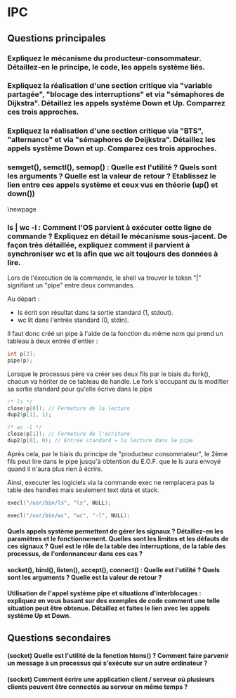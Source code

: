 # IPC 

## Questions principales 

### Expliquez le mécanisme du producteur-consommateur. Détaillez-en le principe, le code, les appels système liés.

### Expliquez la réalisation d'une section critique via "variable partagée", "blocage des interruptions" et via "sémaphores de Dijkstra". Détaillez les appels système Down et Up. Comparrez ces trois approches.

### Expliquez la réalisation d'une section critique via "BTS", "alternance" et via "sémaphores de Deijkstra". Détaillez les appels système Down et up. Comparez ces trois approches.

### semget(), semctl(), semop() : Quelle est l'utilité ? Quels sont les arguments ? Quelle est la valeur de retour ? Etablissez le lien entre ces appels système et ceux vus en théorie (up() et down())

\newpage

### ls | wc -l : Comment l'OS parvient à exécuter cette ligne de commande ? Expliquez en détail le mécanisme sous-jacent. De façon très détaillée, expliquez comment il parvient à synchroniser wc et ls afin que wc ait toujours des données à lire.

Lors de l'éxecution de la commande, le shell va trouver le token "|" signifiant
un "pipe" entre deux commandes. 

Au départ :

+ ls écrit son résultat dans la sortie standard (1, stdout).
+ wc lit dans l'entrée standard (0, stdin).

Il faut donc créé un pipe à l'aide de la fonction du même nom qui prend un tableau à
deux entrée d'entier :
```C
int p[2];
pipe(p);
```
Lorsque le processus père va créer ses deux fils par le biais du fork(), chacun
va hériter de ce tableau de handle. Le fork s'occupant du ls modifier sa sortie
standard pour qu'elle écrive dans le pipe

```C
/* ls */
close(p[0]); // Fermeture de la lecture
dup2(p[1], 1);
```

```C
/* wc -l */
close(p[1]); // Fermeture de l'écriture
dup2(p[0], 0); // Entrée standard = la lecture dans le pipe
```

Après cela, par le biais du principe de "producteur consommateur", le 2ème fils
peut lire dans le pipe jusqu'à obtention du E.O.F. que le ls aura envoyé quand
il n'aura plus rien à écrire.

Ainsi, executer les logiciels via la commande exec ne remplacera pas la table
des handles mais seulement text data et stack.

```C
execl("/usr/bin/ls", "ls", NULL);
```

```C
execl("/usr/bin/wc", "wc", "-l", NULL);
```

#### Quels appels système permettent de gérer les signaux ? Détaillez-en les paramètres et le fonctionnement. Quelles sont les limites et les défauts de ces signaux ? Quel est le rôle de la table des interruptions, de la table des processus, de l'ordonnanceur dans ces cas ?

#### socket(), bind(), listen(), accept(), connect() : Quelle est l'utilité ? Quels sont les arguments ? Quelle est la valeur de retour ? 

#### Utilisation de l'appel système pipe et situations d'interblocages : expliquez en vous basant sur des exemples de code comment une telle situation peut être obtenue. Détaillez et faites le lien avec les appels système Up et Down.

## Questions secondaires

#### (socket) Quelle est l'utilité de la fonction htons() ? Comment faire parvenir un message à un processus qui s'exécute sur un autre ordinateur ? 

#### (socket) Comment écrire une application client / serveur où plusieurs clients peuvent être connectés au serveur en même temps ? 




